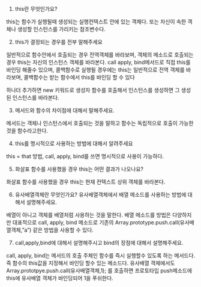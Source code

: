 1.  this란 무엇인가요?

this는 함수가 실행될때 생성되는 실행컨텍스트 안에 있는 객체다. 또는 자신이 속한 객체나 생성할 인스턴스를 가리키는 참조변수다.

2.  this가 결정되는 경우를 전부 말해주세요

일반적으로 함수안에서 호출되는 경우 전역객체를 바라보며, 객체의 메소드로 호출되는 경우 this는 자신의 인스턴스 객체를 바라본다. call apply, bind메서드로 직접 this를 바인딩 해줄수 있으며, 콜백함수로 실행될 경우에는 this는 일반적으로 전역 객체를 바라보며, 콜백함수는 받는 함수에서 this를 바인딩 할 수 있다

하나더 추가하면 new 키워드로 생성자 함수를 호출해서 인스턴스를 생성하면 그 생성된 인스턴스를 바라본다.

3.  메서드와 함수의 차이점에 대해서 말해주세요.

메서드는 객체나 인스턴스에서 호출되는 것을 말하고 함수는 독립적으로 호출이 가능한 것을 함수라고한다.

4.  this를 명시적으로 사용하는 방법에 대해서 알려주세요

this = that 방법, call, apply, bind를 쓰면 명시적으로 사용이 가능하다.

5.  화살표 함수를 사용했을 경우 this는 어떤 결과가 나오나요?

화살표 함수를 사용했을 경우 this는 현재 컨텍스트 상위 객체를 바라본다.

6.  유사배열객체란 무엇인가요? 유사배열객체에서 배열 메소드를 사용하는 방법에 대해서 설명해주세요.

배열이 아니고 객체를 배열처럼 사용하는 것을 말한다. 배열 메소드를 방법은 다양하지만 대표적으로 call, apply, bind 메소드로 기존의 Array.prototype.push.call(유사배열객체,”a”) 같은 방법을 사용할 수 있다.

7.  call,apply,bind에 대해서 설명해주시고 bind의 장점에 대해서 설명해주세요.

call, apply, bind는 메서드의 호출 주체인 함수를 즉시 실행할수 있도록 하는 메서드다. 즉 함수의 this값을 지정해서 바인딩 할수 있는 메소드다. 유사배열 객체에서도 Array.prototpye.push.call(유사배열객체,1); 를 호출하면 프로토타입 push메소드에 this에 유사배열 객체가 바인딩되어 1을 푸쉬한다.
